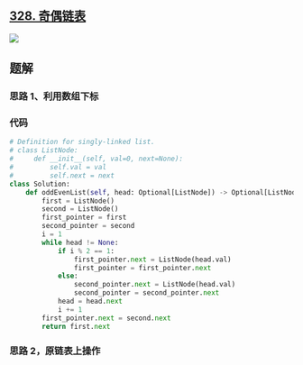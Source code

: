 ## [328. 奇偶链表](https://leetcode.cn/problems/odd-even-linked-list/)

![](https://deppwang.oss-cn-beijing.aliyuncs.com/blog/20220525220310.png)


## 题解

### 思路 1、利用数组下标

### 代码

```python
# Definition for singly-linked list.  
# class ListNode:  
#     def __init__(self, val=0, next=None):  
#         self.val = val  
#         self.next = next  
class Solution:  
    def oddEvenList(self, head: Optional[ListNode]) -> Optional[ListNode]:  
        first = ListNode()  
        second = ListNode()  
        first_pointer = first  
        second_pointer = second  
        i = 1  
        while head != None:  
            if i % 2 == 1:  
                first_pointer.next = ListNode(head.val)  
                first_pointer = first_pointer.next  
            else:  
                second_pointer.next = ListNode(head.val)  
                second_pointer = second_pointer.next  
            head = head.next  
            i += 1  
        first_pointer.next = second.next  
        return first.next
```

### 思路 2，原链表上操作

